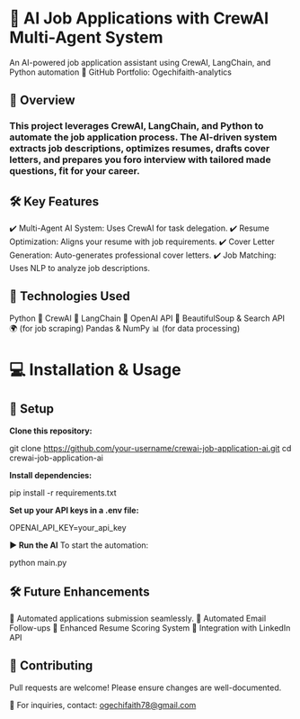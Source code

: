 # 🚀 AI Job Applications with CrewAI Multi-Agent System
An AI-powered job application assistant using CrewAI, LangChain, and Python automation
📌 GitHub Portfolio: Ogechifaith-analytics

## 🔹 Overview
### This project leverages CrewAI, LangChain, and Python to automate the job application process. The AI-driven system extracts job descriptions, optimizes resumes, drafts cover letters, and prepares you foro interview with tailored made questions, fit for your career.

## 🛠️ Key Features
✔️ Multi-Agent AI System: Uses CrewAI for task delegation.
✔️ Resume Optimization: Aligns your resume with job requirements.
✔️ Cover Letter Generation: Auto-generates professional cover letters.
✔️ Job Matching: Uses NLP to analyze job descriptions.

## 📌 Technologies Used
Python 🐍
CrewAI 🤖
LangChain 🔗
OpenAI API 💬
BeautifulSoup & Search API 🌍 (for job scraping)
Pandas & NumPy 📊 (for data processing)

# 💻 Installation & Usage

## 🔧 Setup

**Clone this repository:**

git clone https://github.com/your-username/crewai-job-application-ai.git
cd crewai-job-application-ai

**Install dependencies:**

pip install -r requirements.txt

**Set up your API keys in a .env file:**

OPENAI_API_KEY=your_api_key

**▶️ Run the AI**
To start the automation:

python main.py

## 🛠️ Future Enhancements
🚀 Automated applications submission seamlessly.
🚀 Automated Email Follow-ups
🚀 Enhanced Resume Scoring System
🚀 Integration with LinkedIn API


## 🤝 Contributing
Pull requests are welcome! Please ensure changes are well-documented.

📧 For inquiries, contact: ogechifaith78@gmail.com
